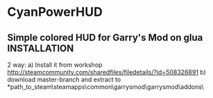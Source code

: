 # CyanPowerHUD
Simple colored HUD for Garry's Mod on glua
INSTALLATION
-
2 way:
a) Install it from workshop http://steamcommunity.com/sharedfiles/filedetails/?id=508326891
b) download master-branch and extract to *path_to_steam\steamapps\common\garrysmod\garrysmod\addons\

